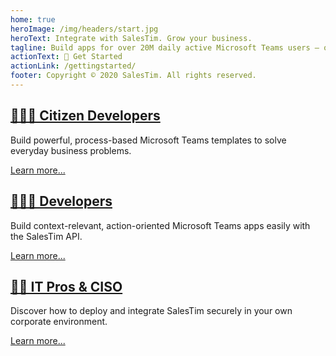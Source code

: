 ```yaml
---
home: true
heroImage: /img/headers/start.jpg
heroText: Integrate with SalesTim. Grow your business.
tagline: Build apps for over 20M daily active Microsoft Teams users – or, just for your own team.
actionText: 🚀 Get Started
actionLink: /gettingstarted/
footer: Copyright © 2020 SalesTim. All rights reserved.
---
```


<style>
.home .hero img {
  max-height: 400px !important;
}
</style>


<div class="features">
  <div class="feature">
    <h2><a href="/templates">🧙🏼‍♂️ Citizen Developers</a></h2>
    <p>Build powerful, process-based Microsoft Teams templates to solve everyday business problems.</p>
    <p><a href="/templates">Learn more...</a></p>
  </div>
  <div class="feature">
    <h2><a href="/api">👩🏼‍💻 Developers</a></h2>
    <p>Build context-relevant, action-oriented Microsoft Teams apps easily with the SalesTim API.</p>
    <p><a href="/api">Learn more...</a></p>
  </div>
    <div class="feature">
    <h2><a href="/platform">🦸‍♀️ IT Pros & CISO</a></h2>
    <p>Discover how to deploy and integrate SalesTim securely in your own corporate environment.</p>
    <p><a href="/platform">Learn more...</a></p>
  </div>
</div>
